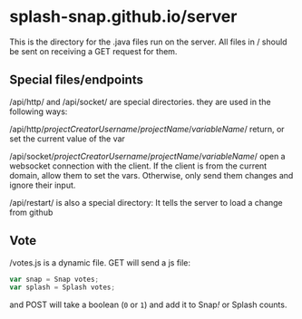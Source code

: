 # splash-snap.github.io/server

This is the directory for the .java files run on the server.
All files in / should be sent on receiving a GET request for them.

## Special files/endpoints

/api/http/ and /api/socket/ are special directories. they are used in the following ways:

/api/http/*projectCreatorUsername*/*projectName*/*variableName*/
	return, or set the current value of the var

/api/socket/*projectCreatorUsername*/*projectName*/*variableName*/
	open a websocket connection with the client. If the client is from the current domain, allow them to set the vars. Otherwise, only send them changes and ignore their input.

/api/restart/ is also a special directory: It tells the server to load a change from github

## Vote

/votes.js is a dynamic file. GET will send a js file:

```js
var snap = Snap votes;
var splash = Splash votes;
```

and POST will take a boolean (`0` or `1`) and add it to Snap<i>!</i> or Splash counts.
